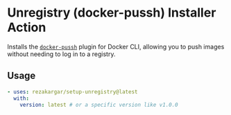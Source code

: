# Unregistry (docker-pussh) Installer Action

Installs the [`docker-pussh`](https://github.com/psviderski/unregistry) plugin for Docker CLI, allowing you to push images without needing to log in to a registry.

## Usage

```yaml
- uses: rezakargar/setup-unregistry@latest
  with:
    version: latest # or a specific version like v1.0.0
